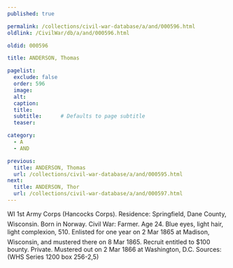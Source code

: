 ```yaml
---
published: true

permalink: /collections/civil-war-database/a/and/000596.html
oldlink: /CivilWar/db/a/and/000596.html

oldid: 000596

title: ANDERSON, Thomas

pagelist:
  exclude: false
  order: 596
  image: 
  alt:
  caption:
  title:
  subtitle:      # Defaults to page subtitle
  teaser:

category: 
  - A 
  - AND

previous:
  title: ANDERSON, Thomas
  url: /collections/civil-war-database/a/and/000595.html  
next:
  title: ANDERSON, Thor
  url: /collections/civil-war-database/a/and/000597.html   
---
```

WI 1st Army Corps (Hancock&#146;s Corps). Residence: Springfield, Dane County, Wisconsin. Born in Norway. Civil War: Farmer. Age 24. Blue eyes, light hair, light complexion, 5&#146;10&#148;. Enlisted for one year on 2 Mar 1865 at Madison, Wisconsin, and mustered there on 8 Mar 1865. Recruit entitled to $100 bounty. Private. Mustered out on 2 Mar 1866 at Washington, D.C. Sources: (WHS Series 1200 box 256-2,5)